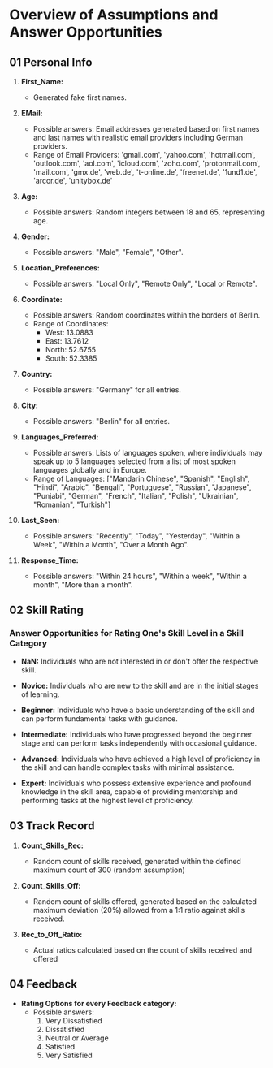 # Overview of Assumptions and Answer Opportunities

## 01 Personal Info

1. **First_Name:**
   - Generated fake first names.
  
2. **EMail:**
   - Possible answers: Email addresses generated based on first names and last names with realistic email providers including German providers.
   - Range of Email Providers: 'gmail.com', 'yahoo.com', 'hotmail.com', 'outlook.com', 'aol.com', 'icloud.com', 'zoho.com', 'protonmail.com', 'mail.com', 'gmx.de', 'web.de', 't-online.de', 'freenet.de', '1und1.de', 'arcor.de', 'unitybox.de'

3. **Age:**
   - Possible answers: Random integers between 18 and 65, representing age.

4. **Gender:**
   - Possible answers: "Male", "Female", "Other".

5. **Location_Preferences:**
   - Possible answers: "Local Only", "Remote Only", "Local or Remote".

6. **Coordinate:**
   - Possible answers: Random coordinates within the borders of Berlin.
   - Range of Coordinates: 
     - West: 13.0883
     - East: 13.7612
     - North: 52.6755
     - South: 52.3385

7. **Country:**
   - Possible answers: "Germany" for all entries.

8. **City:**
   - Possible answers: "Berlin" for all entries.

9. **Languages_Preferred:**
   - Possible answers: Lists of languages spoken, where individuals may speak up to 5 languages selected from a list of most spoken languages globally and in Europe.
   - Range of Languages: ["Mandarin Chinese", "Spanish", "English", "Hindi", "Arabic", "Bengali", "Portuguese", "Russian", "Japanese", "Punjabi", "German", "French", "Italian", "Polish", "Ukrainian", "Romanian", "Turkish"]

10. **Last_Seen:**
    - Possible answers: "Recently", "Today", "Yesterday", "Within a Week", "Within a Month", "Over a Month Ago".

11. **Response_Time:**
    - Possible answers: "Within 24 hours", "Within a week", "Within a month", "More than a month".

## 02 Skill Rating

### Answer Opportunities for Rating One's Skill Level in a Skill Category

- **NaN:**
  Individuals who are not interested in or don't offer the respective skill.

- **Novice:**
  Individuals who are new to the skill and are in the initial stages of learning.

- **Beginner:**
  Individuals who have a basic understanding of the skill and can perform fundamental tasks with guidance.

- **Intermediate:**
  Individuals who have progressed beyond the beginner stage and can perform tasks independently with occasional guidance.

- **Advanced:**
  Individuals who have achieved a high level of proficiency in the skill and can handle complex tasks with minimal assistance.

- **Expert:**
  Individuals who possess extensive experience and profound knowledge in the skill area, capable of providing mentorship and performing tasks at the highest level of proficiency.


## 03 Track Record

1. **Count_Skills_Rec:**
   - Random count of skills received, generated within the defined maximum count of 300 (random assumption)

2. **Count_Skills_Off:**
   - Random count of skills offered, generated based on the calculated maximum deviation (20%) allowed from a 1:1 ratio against skills received.

3. **Rec_to_Off_Ratio:**
   - Actual ratios calculated based on the count of skills received and offered

## 04 Feedback 

- **Rating Options for every Feedback category:**
   - Possible answers:
     1. Very Dissatisfied
     2. Dissatisfied
     3. Neutral or Average
     4. Satisfied
     5. Very Satisfied